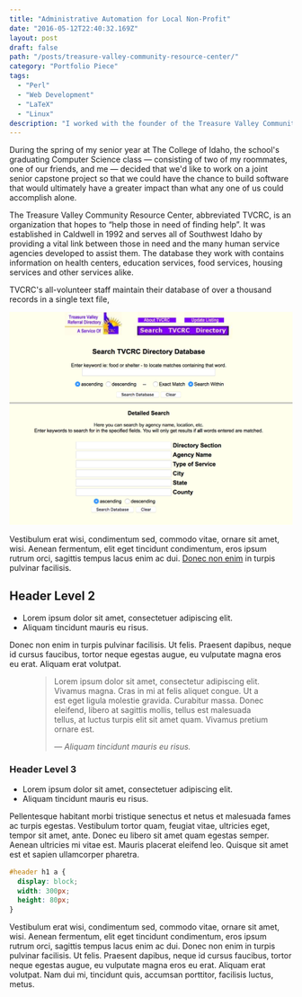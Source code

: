 ```yaml
---
title: "Administrative Automation for Local Non-Profit"
date: "2016-05-12T22:40:32.169Z"
layout: post
draft: false
path: "/posts/treasure-valley-community-resource-center/"
category: "Portfolio Piece"
tags:
  - "Perl"
  - "Web Development"
  - "LaTeX"
  - "Linux"
description: "I worked with the founder of the Treasure Valley Community Resource Center to automate the creation of their referral directory, an essential list of human services compiled for members of the community who are looking for professional help."
---
```


During the spring of my senior year at The College of Idaho, the school's graduating Computer Science class — consisting of two of my roommates, one of our friends, and me — decided that we'd like to work on a joint senior capstone project so that we could have the chance to build software that would ultimately have a greater impact than what any one of us could accomplish alone.

The Treasure Valley Community Resource Center, abbreviated TVCRC, is an organization that hopes to “help those in need of finding help”. It was established in Caldwell in 1992 and serves all of Southwest Idaho by providing a vital link between those in need and the many human service agencies developed to assist them. The database they work with contains information on health centers, education services, food services, housing services and other services alike.

TVCRC's all-volunteer staff maintain their database of over a thousand records in a single text file, 

![A screenshot of TVCRC's directory search webpage.](./search-directory.png)




Vestibulum erat wisi, condimentum sed, commodo vitae, ornare sit amet, wisi. Aenean fermentum, elit eget tincidunt condimentum, eros ipsum rutrum orci, sagittis tempus lacus enim ac dui.  [Donec non enim](#) in turpis pulvinar facilisis.


## Header Level 2

+ Lorem ipsum dolor sit amet, consectetuer adipiscing elit.
+ Aliquam tincidunt mauris eu risus.

Donec non enim in turpis pulvinar facilisis. Ut felis. Praesent dapibus, neque id cursus faucibus, tortor neque egestas augue, eu vulputate magna eros eu erat. Aliquam erat volutpat. 

<figure>
	<blockquote>
		<p>Lorem ipsum dolor sit amet, consectetur adipiscing elit. Vivamus magna. Cras in mi at felis aliquet congue. Ut a est eget ligula molestie gravida. Curabitur massa. Donec eleifend, libero at sagittis mollis, tellus est malesuada tellus, at luctus turpis elit sit amet quam. Vivamus pretium ornare est.</p>
		<footer>
			<cite>— Aliquam tincidunt mauris eu risus.</cite>
		</footer>
	</blockquote>
</figure>

### Header Level 3

+ Lorem ipsum dolor sit amet, consectetuer adipiscing elit.
+ Aliquam tincidunt mauris eu risus.

Pellentesque habitant morbi tristique senectus et netus et malesuada fames ac turpis egestas. Vestibulum tortor quam, feugiat vitae, ultricies eget, tempor sit amet, ante. Donec eu libero sit amet quam egestas semper. Aenean ultricies mi vitae est. Mauris placerat eleifend leo. Quisque sit amet est et sapien ullamcorper pharetra.

```css
#header h1 a {
  display: block;
  width: 300px;
  height: 80px;
}
```

Vestibulum erat wisi, condimentum sed, commodo vitae, ornare sit amet, wisi. Aenean fermentum, elit eget tincidunt condimentum, eros ipsum rutrum orci, sagittis tempus lacus enim ac dui. Donec non enim in turpis pulvinar facilisis. Ut felis. Praesent dapibus, neque id cursus faucibus, tortor neque egestas augue, eu vulputate magna eros eu erat. Aliquam erat volutpat. Nam dui mi, tincidunt quis, accumsan porttitor, facilisis luctus, metus.